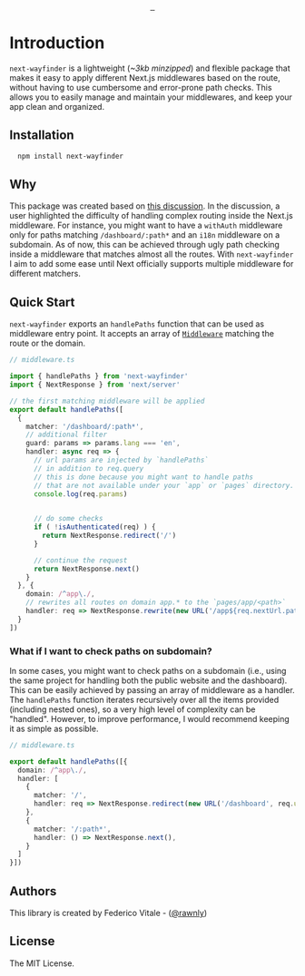 <p align="center">
  <br/>
  <a aria-label="NPM version" href="https://www.npmjs.com/package/next-wayfinder">
    <img alt="" src="https://badgen.net/npm/v/next-wayfinder">
  </a>
  <a aria-label="Package size" href="https://bundlephobia.com/result?p=next-wayfinder">
    <img alt="" src="https://badgen.net/bundlephobia/minzip/next-wayfinder">
  </a>
  <a aria-label="License" href="https://github.com/rawnly/next-wayfinder/blob/main/LICENSE">
    <img alt="" src="https://badgen.net/npm/license/next-wayfinder">
  </a>
</p>

# Introduction 
`next-wayfinder` is a lightweight (_~3kb minzipped_) and flexible package that makes it easy to apply different Next.js 
middlewares based on the route, without having to use cumbersome and error-prone path checks. 
This allows you to easily manage and maintain your middlewares, and keep your app clean and organized.

## Installation
```sh
  npm install next-wayfinder
```

## Why 
This package was created based on [this discussion][discussion-link]. 
In the discussion, a user highlighted the difficulty of handling complex routing inside the 
Next.js middleware. For instance, you might want to have a `withAuth` middleware only for paths matching `/dashboard/:path*` and an `i18n` middleware on a subdomain.
As of now, this can be achieved through ugly path checking inside a middleware that matches almost all the routes.
With `next-wayfinder` I aim to add some ease until Next officially supports multiple middleware for different matchers.


## Quick Start
`next-wayfinder` exports an `handlePaths` function that can be used as middleware entry point. 
It accepts an array of [`Middleware`](./src/types.ts) matching the route or the domain.

```ts
// middleware.ts

import { handlePaths } from 'next-wayfinder'
import { NextResponse } from 'next/server'

// the first matching middleware will be applied
export default handlePaths([
  {
    matcher: '/dashboard/:path*',
    // additional filter 
    guard: params => params.lang === 'en',
    handler: async req => {
      // url params are injected by `handlePaths`
      // in addition to req.query
      // this is done because you might want to handle paths 
      // that are not available under your `app` or `pages` directory.
      console.log(req.params) 
      

      // do some checks
      if ( !isAuthenticated(req) ) {
        return NextResponse.redirect('/')
      }

      // continue the request
      return NextResponse.next()
    }
  }, {
    domain: /^app\./,
    // rewrites all routes on domain app.* to the `pages/app/<path>`
    handler: req => NextResponse.rewrite(new URL('/app${req.nextUrl.pathname}', req.url))
  }
])
```

### What if I want to check paths on subdomain?
In some cases, you might want to check paths on a subdomain (i.e., using the same project for handling both the public website and the dashboard).
This can be easily achieved by passing an array of middleware as a handler. The `handlePaths` function iterates recursively over all the items provided (including nested ones), so a very high level of complexity can be "handled". However, to improve performance, I would recommend keeping it as simple as possible.

```ts
// middleware.ts

export default handlePaths([{
  domain: /^app\./,
  handler: [
    {
      matcher: '/',
      handler: req => NextResponse.redirect(new URL('/dashboard', req.url))
    },
    {
      matcher: '/:path*',
      handler: () => NextResponse.next(),
    }
  ]
}])
```

## Authors
This library is created by Federico Vitale - ([@rawnly](https://github.com/rawnly))

## License 
The MIT License.

[discussion-link]: https://github.com/vercel/next.js/discussions/43816#discussioncomment-4348363
